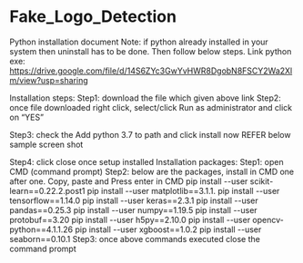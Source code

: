 # Fake_Logo_Detection
Python installation document
Note: if python already installed in your system then uninstall has to be done. Then follow below steps. 
Link python exe:
https://drive.google.com/file/d/14S6ZYc3GwYvHWR8DgobN8FSCY2Wa2Xlm/view?usp=sharing

Installation steps:
Step1: download the file which given above link
Step2: once file downloaded right click, select/click Run as administrator and click on “YES”

 

Step3: check the Add python 3.7 to path and click install now REFER below sample screen shot

 
Step4: click close once setup installed
Installation packages:
Step1: open CMD (command prompt) 
Step2: below are the packages, install in CMD one after one. Copy, paste and Press enter in CMD
	pip install --user scikit-learn==0.22.2.post1
 pip install --user matplotlib==3.1.1. 
pip install --user tensorflow==1.14.0 
pip install --user keras==2.3.1 
pip install --user pandas==0.25.3 
pip install --user numpy==1.19.5 
pip install --user protobuf==3.20 
pip install --user h5py==2.10.0 
pip install --user opencv-python==4.1.1.26 
pip install --user xgboost==1.0.2 
pip install --user seaborn==0.10.1
Step3: once above commands executed close the command prompt
